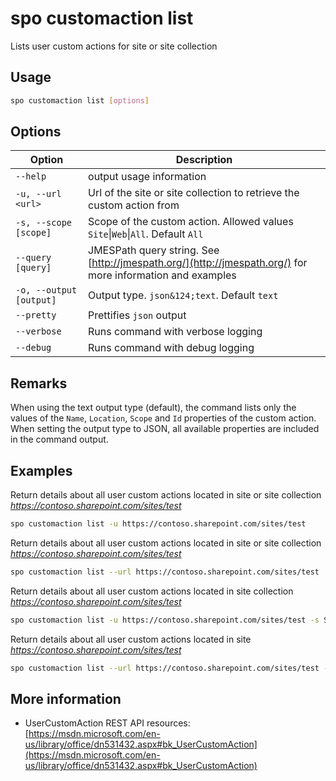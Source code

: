 # spo customaction list

Lists user custom actions for site or site collection

## Usage

```sh
spo customaction list [options]
```

## Options

Option|Description
------|-----------
`--help`|output usage information
`-u, --url <url>`|Url of the site or site collection to retrieve the custom action from
`-s, --scope [scope]`|Scope of the custom action. Allowed values `Site`&#x7c;`Web`&#x7c;`All`. Default `All`
`--query [query]`|JMESPath query string. See [http://jmespath.org/](http://jmespath.org/) for more information and examples
`-o, --output [output]`|Output type. <code>json&124;text</code>. Default `text`
`--pretty`|Prettifies `json` output
`--verbose`|Runs command with verbose logging
`--debug`|Runs command with debug logging

## Remarks

When using the text output type (default), the command lists only the values of the `Name`, `Location`, `Scope` and `Id` properties of the custom action. When setting the output type to JSON, all available properties are included in the command output.

## Examples

Return details about all user custom actions located in site or site collection _https://contoso.sharepoint.com/sites/test_

```sh
spo customaction list -u https://contoso.sharepoint.com/sites/test
```

Return details about all user custom actions located in site or site collection _https://contoso.sharepoint.com/sites/test_

```sh
spo customaction list --url https://contoso.sharepoint.com/sites/test
```

Return details about all user custom actions located in site collection _https://contoso.sharepoint.com/sites/test_

```sh
spo customaction list -u https://contoso.sharepoint.com/sites/test -s Site
```

Return details about all user custom actions located in site _https://contoso.sharepoint.com/sites/test_

```sh
spo customaction list --url https://contoso.sharepoint.com/sites/test --scope Web
```

## More information

- UserCustomAction REST API resources: [https://msdn.microsoft.com/en-us/library/office/dn531432.aspx#bk_UserCustomAction](https://msdn.microsoft.com/en-us/library/office/dn531432.aspx#bk_UserCustomAction)